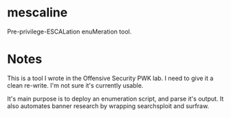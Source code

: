 # mescaline
Pre-privilege-ESCALation enuMeration tool.

# Notes
This is a tool I wrote in the Offensive Security PWK lab. I need to give it a clean re-write. I'm not sure it's currently usable.

It's main purpose is to deploy an enumeration script, and parse it's output. It also automates banner research by wrapping searchsploit and surfraw.
